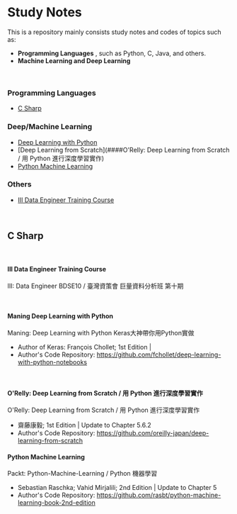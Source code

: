 # Study Notes

This is a repository mainly consists study notes and codes of topics such as:
* **Programming Languages** , such as Python, C, Java, and others.
* **Machine Learning and Deep Learning**

<br>

### Programming Languages
* [C Sharp](##c-sharp)
### Deep/Machine Learning
* [Deep Learning with Python](####Maning-Deep-Learning-with-Python)
* [Deep Learning from Scratch](####O'Relly: Deep Learning from Scratch / 用 Python 進行深度學習實作)
* [Python Machine Learning](####Python-Machine-Learning)
### Others
* [III Data Engineer Training Course]()

<br>

## C Sharp

<br>

####  III Data Engineer Training Course
III: Data Engineer BDSE10 / 臺灣資策會 巨量資料分析班 第十期

<br>

#### Maning Deep Learning with Python 
Maning: Deep Learning with Python Keras大神帶你用Python實做
* Author of Keras: François Chollet; 1st Edition |
* Author's Code Repository: https://github.com/fchollet/deep-learning-with-python-notebooks

<br>

####  O'Relly: Deep Learning from Scratch / 用 Python 進行深度學習實作
O'Relly: Deep Learning from Scratch / 用 Python 進行深度學習實作
  * 齋藤康毅; 1st Edition | Update to Chapter 5.6.2
  * Author's Code Repository: https://github.com/oreilly-japan/deep-learning-from-scratch


####  Python Machine Learning
Packt: Python-Machine-Learning / Python 機器學習
  * Sebastian Raschka; Vahid Mirjalili; 2nd Edition | Update to Chapter 5
  * Author's Code Repository: https://github.com/rasbt/python-machine-learning-book-2nd-edition
